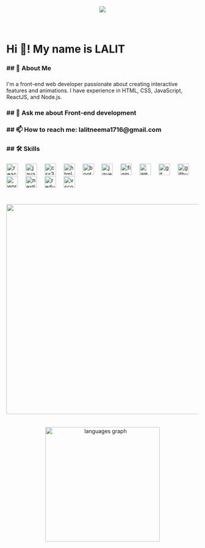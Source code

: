 <div align="center">
  <img src="https://profile-counter.glitch.me/lalit1716/count.svg?"  />
</div>

###

<br clear="both">

<h1 align="left">Hi 👋! My name is LALIT</h1>

###

<h3 align="left">## 🚀 About Me</h3>

###



<p align="left">I'm a front-end web developer passionate about creating interactive features and animations. I have experience in HTML, CSS, JavaScript, ReactJS, and Node.js.</p>

###





###

<h3 align="left">## 💬 Ask me about Front-end development</h3>

###

<h3 align="left">## 📫 How to reach me: lalitneema1716@gmail.com</h3>

###



<h3 align="left">## 🛠 Skills</h3>

###

<div align="left">
  <img src="https://cdn.jsdelivr.net/gh/devicons/devicon/icons/react/react-original.svg" height="30" alt="react logo"  />
  <img width="12" />
  <img src="https://cdn.jsdelivr.net/gh/devicons/devicon/icons/javascript/javascript-original.svg" height="30" alt="javascript logo"  />
  <img width="12" />
  <img src="https://cdn.jsdelivr.net/gh/devicons/devicon/icons/css3/css3-original.svg" height="30" alt="css3 logo"  />
  <img width="12" />
  <img src="https://cdn.jsdelivr.net/gh/devicons/devicon/icons/html5/html5-original.svg" height="30" alt="html5 logo"  />
  <img width="12" />
  <img src="https://cdn.jsdelivr.net/gh/devicons/devicon/icons/bootstrap/bootstrap-original.svg" height="30" alt="bootstrap logo"  />
  <img width="12" />
  <img src="https://cdn.jsdelivr.net/gh/devicons/devicon/icons/jquery/jquery-original.svg" height="30" alt="jquery logo"  />
  <img width="12" />
  <img src="https://cdn.jsdelivr.net/gh/devicons/devicon/icons/figma/figma-original.svg" height="30" alt="figma logo"  />
  <img width="12" />
  <img src="https://cdn.jsdelivr.net/gh/devicons/devicon/icons/webflow/webflow-original.svg" height="30" alt="webflow logo"  />
  <img width="12" />
  <img src="https://cdn.jsdelivr.net/gh/devicons/devicon/icons/git/git-original.svg" height="30" alt="git logo"  />
  <img width="12" />
  <img src="https://cdn.jsdelivr.net/gh/devicons/devicon/icons/github/github-original.svg" height="30" alt="github logo"  />
  <img width="12" />
  <img src="https://cdn.jsdelivr.net/gh/devicons/devicon/icons/wordpress/wordpress-original.svg" height="30" alt="wordpress logo"  />
  <img width="12" />
  <img src="https://cdn.jsdelivr.net/gh/devicons/devicon/icons/nextjs/nextjs-original.svg" height="30" alt="nextjs logo"  />
  <img width="12" />
  <img src="https://cdn.jsdelivr.net/gh/devicons/devicon/icons/redux/redux-original.svg" height="30" alt="redux logo"  />
  <img width="12" />
  <img src="https://cdn.jsdelivr.net/gh/devicons/devicon/icons/vscode/vscode-original.svg" height="30" alt="vscode logo"  />
</div>

###

<br clear="both">

<img align="right" height="550" src="https://media.giphy.com/media/v1.Y2lkPTc5MGI3NjExZTczOWdjeHJjaGM2OXc4NG5qMnA4aXdlcTYxMHZlOHYycHc0MnUwNiZlcD12MV9naWZzX3NlYXJjaCZjdD1n/13HgwGsXF0aiGY/giphy.gif"  />

###

<br clear="both">
<br clear="both">
<br clear="both">
<div align="center">
  
  <img src="https://github-readme-stats.vercel.app/api/top-langs?username=lalit1716&locale=en&hide_title=false&layout=compact&card_width=320&langs_count=5&theme=dracula&hide_border=false&order=2" height="300" alt="languages graph"  />
 
  
</div>

###

<br clear="both">


###

